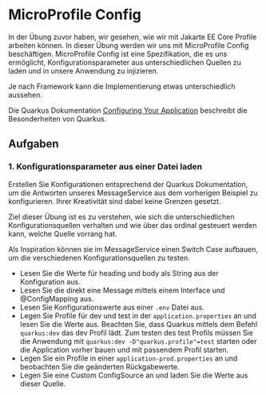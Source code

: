 # MicroProfile Config

In der Übung zuvor haben, wir gesehen, wie wir mit Jakarte EE Core Profile arbeiten können.
In dieser Übung werden wir uns mit MicroProfile Config beschäftigen. MicroProfile Config ist eine Spezifikation,
die es uns ermöglicht, Konfigurationsparameter aus unterschiedlichen Quellen zu laden und in unsere Anwendung
zu injizieren.

Je nach Framework kann die Implementierung etwas unterschiedlich aussehen.

Die Quarkus Dokumentation [Configuring Your Application](https://quarkus.io/guides/config) beschreibt die
Besonderheiten von Quarkus.

## Aufgaben

### 1. Konfigurationsparameter aus einer Datei laden

Erstellen Sie Konfigurationen entsprechend der Quarkus Dokumentation, um die Antworten
unseres MessageService aus dem vorherigen Beispiel zu konfigurieren. Ihrer Kreativität
sind dabei keine Grenzen gesetzt.

Ziel dieser Übung ist es zu verstehen, wie sich die unterschiedlichen Konfigurationsquellen
verhalten und wie über das ordinal gesteuert werden kann, welche Quelle vorrang hat.

Als Inspiration können sie im MessageService einen Switch Case aufbauen, um die verschiedenen Konfigurationsquellen zu
testen.

- Lesen Sie die Werte für heading und body als String aus der Konfiguration aus.
- Lesen Sie die direkt eine Message mittels einem Interface und @ConfigMapping aus.
- Lesen Sie Konfigurationswerte aus einer `.env` Datei aus.
- Legen Sie Profile für dev und test in der `application.properties` an und lesen Sie die Werte aus. Beachten Sie, dass
  Quarkus mittels dem Befehl `quarkus:dev` das dev Profil lädt. Zum testen des test Profils müssen Sie die Anwendung
  mit `quarkus:dev -D"quarkus.profile"=test` starten oder die Application vorher bauen und mit passendem Profil starten.
- Legen Sie ein Profile in einer `application-prod.properties` an und beobachten Sie die geänderten Rückgabewerte.
- Legen Sie eine Custom ConfigSource an und laden Sie die Werte aus dieser Quelle.